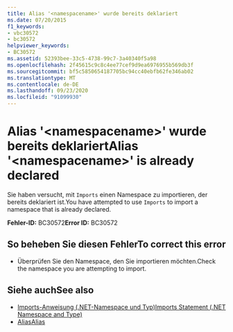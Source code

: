 ```yaml
---
title: Alias '<namespacename>' wurde bereits deklariert
ms.date: 07/20/2015
f1_keywords:
- vbc30572
- bc30572
helpviewer_keywords:
- BC30572
ms.assetid: 52393bee-33c5-4738-99c7-3a40340f5a98
ms.openlocfilehash: 2f45615c9c8c4ee77cef9d9ea6976955b569db3f
ms.sourcegitcommit: bf5c5850654187705bc94cc40ebfb62fe346ab02
ms.translationtype: MT
ms.contentlocale: de-DE
ms.lasthandoff: 09/23/2020
ms.locfileid: "91099930"
---
```

# <a name="alias-namespacename-is-already-declared"></a><span data-ttu-id="c86cd-102">Alias '\<namespacename>' wurde bereits deklariert</span><span class="sxs-lookup"><span data-stu-id="c86cd-102">Alias '\<namespacename>' is already declared</span></span>

<span data-ttu-id="c86cd-103">Sie haben versucht, mit `Imports` einen Namespace zu importieren, der bereits deklariert ist.</span><span class="sxs-lookup"><span data-stu-id="c86cd-103">You have attempted to use `Imports` to import a namespace that is already declared.</span></span>  
  
 <span data-ttu-id="c86cd-104">**Fehler-ID:** BC30572</span><span class="sxs-lookup"><span data-stu-id="c86cd-104">**Error ID:** BC30572</span></span>  
  
## <a name="to-correct-this-error"></a><span data-ttu-id="c86cd-105">So beheben Sie diesen Fehler</span><span class="sxs-lookup"><span data-stu-id="c86cd-105">To correct this error</span></span>  
  
- <span data-ttu-id="c86cd-106">Überprüfen Sie den Namespace, den Sie importieren möchten.</span><span class="sxs-lookup"><span data-stu-id="c86cd-106">Check the namespace you are attempting to import.</span></span>  
  
## <a name="see-also"></a><span data-ttu-id="c86cd-107">Siehe auch</span><span class="sxs-lookup"><span data-stu-id="c86cd-107">See also</span></span>

- [<span data-ttu-id="c86cd-108">Imports-Anweisung (.NET-Namespace und Typ)</span><span class="sxs-lookup"><span data-stu-id="c86cd-108">Imports Statement (.NET Namespace and Type)</span></span>](../language-reference/statements/imports-statement-net-namespace-and-type.md)
- [<span data-ttu-id="c86cd-109">Alias</span><span class="sxs-lookup"><span data-stu-id="c86cd-109">Alias</span></span>](../language-reference/statements/alias-clause.md)
